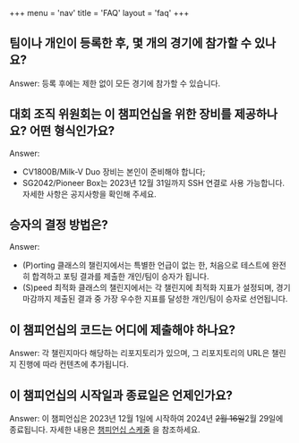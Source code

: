 +++
menu = 'nav'
title = 'FAQ'
layout = 'faq'
+++

## 팀이나 개인이 등록한 후, 몇 개의 경기에 참가할 수 있나요?

Answer: 등록 후에는 제한 없이 모든 경기에 참가할 수 있습니다.

## 대회 조직 위원회는 이 챔피언십을 위한 장비를 제공하나요? 어떤 형식인가요?

Answer:

- CV1800B/Milk-V Duo 장비는 본인이 준비해야 합니다;
- SG2042/Pioneer Box는 2023년 12월 31일까지 SSH 연결로 사용 가능합니다. 자세한 사항은 공지사항을 확인해 주세요.

## 승자의 결정 방법은?

Answer:

- (P)orting 클래스의 챌린지에서는 특별한 언급이 없는 한, 처음으로 테스트에 완전히 합격하고 포팅 결과를 제출한 개인/팀이 승자가 됩니다.
- (S)peed 최적화 클래스의 챌린지에서는 각 챌린지에 최적화 지표가 설정되며, 경기 마감까지 제출된 결과 중 가장 우수한 지표를 달성한 개인/팀이 승자로 선언됩니다.

## 이 챔피언십의 코드는 어디에 제출해야 하나요?

Answer: 각 챌린지마다 해당하는 리포지토리가 있으며, 그 리포지토리의 URL은 챌린지 진행에 따라 컨텐츠에 추가됩니다.

## 이 챔피언십의 시작일과 종료일은 언제인가요?

Answer: 이 챔피언십은 2023년 12월 1일에 시작하여 2024년 ~~2월 16일~~2월 29일에 종료됩니다. 자세한 내용은 [챔피언십 스케줄](/ko/00/#챔피언십-스케줄) 을 참조하세요.
